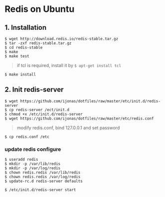 # Redis on Ubuntu #

## 1. Installation
	$ wget http://download.redis.io/redis-stable.tar.gz
	$ tar -zxf redis-stable.tar.gz
	$ cd redis-stable
	$ make
	$ make test
	
> if tcl is required, install it by `$ apt-get install tcl`
	
	$ make install

## 2. Init redis-server
	$ wget https://github.com/ijonas/dotfiles/raw/master/etc/init.d/redis-server
	$ cp redis-server /ect/init.d
	$ chmod +x /etc/init.d/redis-server
	$ wget https://github.com/ijonas/dotfiles/raw/master/etc/redis.conf
	
> modify redis.conf, bind 127.0.0.1 and set password
	
	$ cp redis.conf /etc

### update redis configure
	$ useradd redis
	$ mkdir -p /var/lib/redis
	$ mkdir -p /var/log/redis
	$ chown redis.redis /var/lib/redis
	$ chown redis.redis /var/log/redis
	$ update-rc.d redis-server defaults

	$ /etc/init.d/redis-server start